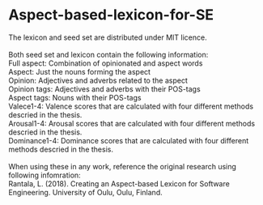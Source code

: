 # Aspect-based-lexicon-for-SE <br/>
The lexicon and seed set are distributed under MIT licence. <br/>
<br/>
Both seed set and lexicon contain the following information: <br/>
Full aspect: Combination of opinionated and aspect words <br/>
Aspect: Just the nouns forming the aspect <br/>
Opinion: Adjectives and adverbs related to the aspect <br/>
Opinion tags: Adjectives and adverbs with their POS-tags <br/>
Aspect tags: Nouns with their POS-tags <br/>
Valece1-4: Valence scores that are calculated with four different methods descried in the thesis. <br/>
Arousal1-4: Arousal scores that are calculated with four different methods descried in the thesis. <br/>
Dominance1-4: Dominance scores that are calculated with four different methods descried in the thesis. <br/>
<br/>
When using these in any work, reference the original research using following infomration: <br/>
Rantala, L. (2018). Creating an Aspect-based Lexicon for Software Engineering. University of Oulu, Oulu, Finland. <br/>
